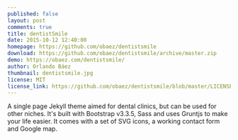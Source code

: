 ```yaml
---
published: false
layout: post
comments: true
title: dentistSmile
date: 2015-10-12 12:40:00
homepage: https://github.com/obaez/dentistsmile
download: https://github.com/obaez/dentistsmile/archive/master.zip
demo: https://obaez.com/dentistsmile/
author: Orlando Báez
thumbnail: dentistsmile.jpg
license: MIT
license_link: https://github.com/obaez/dentistsmile/blob/master/LICENSE.md
---
```


A single page Jekyll theme aimed for dental clinics, but can be used for other niches. It's built with Bootstrap v3.3.5, Sass and uses Gruntjs to make your life easier. It comes with a set of SVG icons, a working contact form and Google map.
